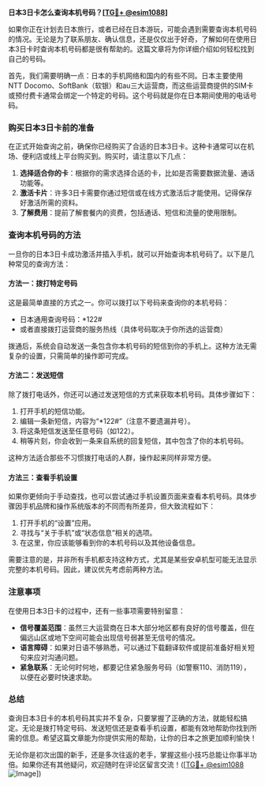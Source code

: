 **日本3日卡怎么查询本机号码？[[TG💪+ @esim1088](https://t.me/s/esim1088)]**

如果你正在计划去日本旅行，或者已经在日本游玩，可能会遇到需要查询本机号码的情况。无论是为了联系朋友、确认信息，还是仅仅出于好奇，了解如何在使用日本3日卡时查询本机号码都是很有帮助的。这篇文章将为你详细介绍如何轻松找到自己的号码。

首先，我们需要明确一点：日本的手机网络和国内的有些不同。日本主要使用NTT Docomo、SoftBank（软银）和au三大运营商，而这些运营商提供的SIM卡或预付费卡通常会绑定一个特定的号码。这个号码就是你在日本期间使用的电话号码。

### **购买日本3日卡前的准备**
在正式开始查询之前，确保你已经购买了合适的日本3日卡。这种卡通常可以在机场、便利店或线上平台购买到。购买时，请注意以下几点：

1. **选择适合你的卡**：根据你的需求选择合适的卡，比如是否需要数据流量、通话功能等。
2. **激活卡片**：许多3日卡需要你通过短信或在线方式激活后才能使用。记得保存好激活所需的资料。
3. **了解费用**：提前了解套餐内的资费，包括通话、短信和流量的使用限制。

### **查询本机号码的方法**
一旦你的日本3日卡成功激活并插入手机，就可以开始查询本机号码了。以下是几种常见的查询方法：

#### **方法一：拨打特定号码**
这是最简单直接的方式之一。你可以拨打以下号码来查询你的本机号码：
- 日本通用查询号码：*122#
- 或者直接拨打运营商的服务热线（具体号码取决于你所选的运营商）

拨通后，系统会自动发送一条包含你本机号码的短信到你的手机上。这种方法无需复杂的设置，只需简单的操作即可完成。

#### **方法二：发送短信**
除了拨打电话外，你还可以通过发送短信的方式来获取本机号码。具体步骤如下：
1. 打开手机的短信功能。
2. 编辑一条新短信，内容为“*122#”（注意不要遗漏井号）。
3. 将这条短信发送至任意号码（如122）。
4. 稍等片刻，你会收到一条来自系统的回复短信，其中包含了你的本机号码。

这种方法适合那些不习惯拨打电话的人群，操作起来同样非常方便。

#### **方法三：查看手机设置**
如果你更倾向于手动查找，也可以尝试通过手机设置页面来查看本机号码。具体步骤因手机品牌和操作系统版本的不同而有所差异，但大致流程如下：
1. 打开手机的“设置”应用。
2. 寻找与“关于手机”或“状态信息”相关的选项。
3. 在这里，你应该能够看到你的本机号码以及其他设备信息。

需要注意的是，并非所有手机都支持这种方式，尤其是某些安卓机型可能无法显示完整的本机号码。因此，建议优先考虑前两种方法。

### **注意事项**
在使用日本3日卡的过程中，还有一些事项需要特别留意：
- **信号覆盖范围**：虽然三大运营商在日本大部分地区都有良好的信号覆盖，但在偏远山区或地下空间可能会出现信号弱甚至无信号的情况。
- **语言障碍**：如果对日语不够熟悉，可以通过下载翻译软件或提前准备好相关短句来应对沟通问题。
- **紧急联系**：无论何时何地，都要记住紧急服务号码（如警察110、消防119），以便在必要时快速求助。

### **总结**
查询日本3日卡的本机号码其实并不复杂，只要掌握了正确的方法，就能轻松搞定。无论是拨打特定号码、发送短信还是查看手机设置，都能有效地帮助你找到所需的信息。希望这篇文章能为你提供实用的帮助，让你的日本之旅更加顺利愉快！

无论你是初次出国的新手，还是多次往返的老手，掌握这些小技巧总能让你事半功倍。如果你还有其他疑问，欢迎随时在评论区留言交流！([[TG💪+ @esim1088](https://t.me/s/esim1088) ![Image](https://i.postimg.cc/4NQfJmqS/Snipaste-2025-05-13-00-14-12.png)])